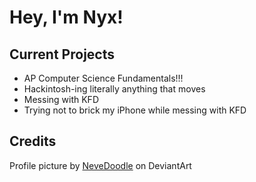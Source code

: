 # Hey, I'm Nyx!

## Current Projects
- AP Computer Science Fundamentals!!!
- Hackintosh-ing literally anything that moves
- Messing with KFD
- Trying not to brick my iPhone while messing with KFD

## Credits
Profile picture by [NeveDoodle](https://www.deviantart.com/nevedoodle/gallery) on DeviantArt